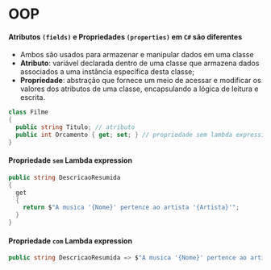 # OOP

#### Atributos `(fields)` e Propriedades `(properties)` em `C#` são diferentes

- Ambos são usados para armazenar e manipular dados em uma classe
- **Atributo**: variável declarada dentro de uma classe que armazena dados associados a uma instância específica desta classe;
- **Propriedade**: abstração que fornece um meio de acessar e modificar os valores dos atributos de uma classe, encapsulando a lógica de leitura e escrita.

```csharp
class Filme
{
  public string Titulo; // atributo
  public int Orcamento { get; set; } // propriedade sem lambda expression
}
```

#### Propriedade `sem` Lambda expression

```csharp
public string DescricaoResumida
{
  get
  {
    return $"A musica '{Nome}' pertence ao artista '{Artista}'";
  }
}
```

#### Propriedade `com` Lambda expression

```csharp
public string DescricaoResumida => $"A musica '{Nome}' pertence ao artista '{Artista}'";
```

